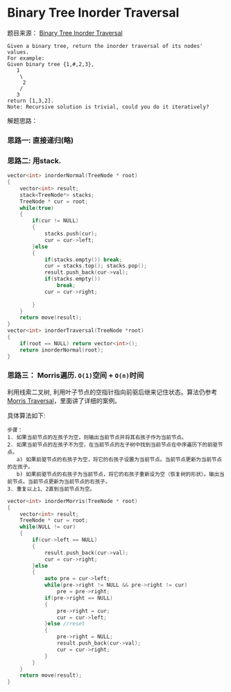 # Binary Tree Inorder Traversal

题目来源： [Binary Tree Inorder Traversal](https://oj.leetcode.com/problems/binary-tree-Inorder-traversal/)

>
	Given a binary tree, return the inorder traversal of its nodes' values.
	For example:
	Given binary tree {1,#,2,3},
	   1
	    \
	     2
	    /
	   3
	return [1,3,2].
	Note: Recursive solution is trivial, could you do it iteratively?

解题思路：


###  思路一: 直接递归(略)

###  思路二: 用stack.

```cpp
vector<int> inorderNormal(TreeNode * root)
{
    vector<int> result;
    stack<TreeNode*> stacks;
    TreeNode * cur = root;
    while(true)
    {
        if(cur != NULL)
        {
            stacks.push(cur);
            cur = cur->left;
        }else
        {
            if(stacks.empty()) break;
            cur = stacks.top(); stacks.pop();
            result.push_back(cur->val);
            if(stacks.empty())
                break;
            cur = cur->right;
	
        }
    }
    return move(result);
}
vector<int> inorderTraversal(TreeNode *root)
{
    if(root == NULL) return vector<int>();
    return inorderNormal(root);
}
```

###  思路三： Morris遍历. `O(1)`空间 + `O(n)`时间

利用线索二叉树, 利用叶子节点的空指针指向前驱后继来记住状态。算法仍参考[Morris Traversal](http://www.cnblogs.com/AnnieKim/archive/2013/06/15/MorrisTraversal.html)，里面讲了详细的案例。


具体算法如下:
    
	步骤：
	1. 如果当前节点的左孩子为空，则输出当前节点并将其右孩子作为当前节点。
	2. 如果当前节点的左孩子不为空，在当前节点的左子树中找到当前节点在中序遍历下的前驱节点。
	   a) 如果前驱节点的右孩子为空，将它的右孩子设置为当前节点。当前节点更新为当前节点的左孩子。
	   b) 如果前驱节点的右孩子为当前节点，将它的右孩子重新设为空（恢复树的形状）。输出当前节点。当前节点更新为当前节点的右孩子。
	3. 重复以上1、2直到当前节点为空。

```cpp
vector<int> inorderMorris(TreeNode * root)
{
    vector<int> result;
    TreeNode * cur = root;
    while(NULL != cur)
    {
        if(cur->left == NULL)
        {
            result.push_back(cur->val);
            cur = cur->right;
        }else
        {
            auto pre = cur->left;
            while(pre->right != NULL && pre->right != cur)
                pre = pre->right;
            if(pre->right == NULL)
            {
                pre->right = cur;
                cur = cur->left;
            }else //reset
            {
                pre->right = NULL;
                result.push_back(cur->val);
                cur = cur->right;
            }
        }
    }
    return move(result);
}
```


